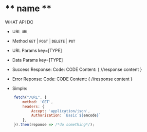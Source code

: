 ** name **
===

WHAT API DO

- URL
    `URL`

- Method
    `GET` | `POST` | `DELETE` | `PUT`

- URL Params
    key=[TYPE]

- Data Params
    key=[TYPE]

- Success Response:
    Code: CODE
    Content: {
        //response content
    }

- Error Reponse:
    Code: CODE
    Content: {
        //response content
    }

- Simple:
``` Javascript (ES6 Style)
    fetch("/URL", {
        method: 'GET',
        headers: {
            Accept: 'application/json',
            Authorization: `Basic ${encode}`
        },
    }).then(reponse => /*do something*/);
```


